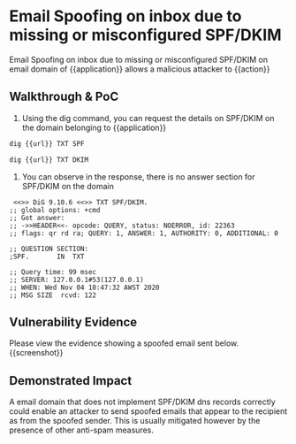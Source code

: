 # Email Spoofing on inbox due to missing or misconfigured SPF/DKIM

<!--
Provide a 1-2 sentence description - see http://cveproject.github.io/docs/content/key-details-phrasing.pdf for tips

This format is a good guide:
[VULNTYPE] in [COMPONENT] in [APPLICATION] allows [ATTACKER] to [IMPACT] via [VECTOR]
-->

Email Spoofing on inbox due to missing or misconfigured SPF/DKIM on email domain of {{application}} allows a malicious attacker to {{action}}

## Walkthrough & PoC

<!-- Provide a step-by-step walkthrough on how to access the vulnerable injection point, and how to exploit the vulnerability.
Adding a dot-pointed walkthrough with relevant screenshots will speed triage time and result in faster rewards!
-->

1. Using the dig command, you can request the details on SPF/DKIM on the domain belonging to {{application}}

```bash
dig {{url}} TXT SPF
```

```bash
dig {{url}} TXT DKIM
```

1. You can observe in the response, there is no answer section for SPF/DKIM on the domain

```text
 <<>> DiG 9.10.6 <<>> TXT SPF/DKIM.
;; global options: +cmd
;; Got answer:
;; ->>HEADER<<- opcode: QUERY, status: NOERROR, id: 22363
;; flags: qr rd ra; QUERY: 1, ANSWER: 1, AUTHORITY: 0, ADDITIONAL: 0

;; QUESTION SECTION:
;SPF.		IN	TXT

;; Query time: 99 msec
;; SERVER: 127.0.0.1#53(127.0.0.1)
;; WHEN: Wed Nov 04 10:47:32 AWST 2020
;; MSG SIZE  rcvd: 122
```

## Vulnerability Evidence
<!--
Your submission MUST include evidence of the vulnerability and not be theoretical in nature.

For an email spoofing issue due to missing or misconfigured SPF/DKIM on email domain, this requires a spoofed email being sent from the non-email domain, you can attach the entire email content, including headers to the submission.
-->

Please view the evidence showing a spoofed email sent below. {{screenshot}}

## Demonstrated Impact

<!--
Attempt to escalate the email spoofing issue into something significant, such as being able to send spoofed emails while bypassing the spam filter. If this is possible, provide a full proof-of-concept here.
-->

A email domain that does not implement SPF/DKIM dns records correctly could enable an attacker to send spoofed emails that appear to the recipient as from the spoofed sender. This is usually mitigated however by the presence of other anti-spam measures.
